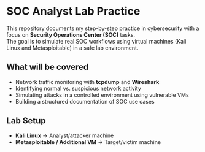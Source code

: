 # SOC Analyst Lab Practice

This repository documents my step-by-step practice in cybersecurity with a focus on **Security Operations Center (SOC)** tasks.  
The goal is to simulate real SOC workflows using virtual machines (Kali Linux and Metasploitable) in a safe lab environment.

## What will be covered
- Network traffic monitoring with **tcpdump** and **Wireshark**  
- Identifying normal vs. suspicious network activity  
- Simulating attacks in a controlled environment using vulnerable VMs  
- Building a structured documentation of SOC use cases  

## Lab Setup
- **Kali Linux** → Analyst/attacker machine  
- **Metasploitable / Additional VM** → Target/victim machine  

